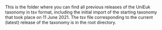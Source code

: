 This is the folder where you can find all previous releases of the UniEuk taxonomy in tsv format, including the initial import of the starting taxonomy that took place on 11 June 2021.
The tsv file corresponding to the current (latest) release of the taxonomy is in the root directory.

